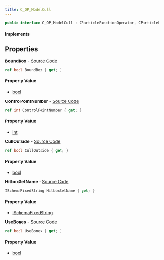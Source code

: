 ```yaml
---
title: C_OP_ModelCull
---
```


```csharp
public interface C_OP_ModelCull : CParticleFunctionOperator, CParticleFunction, ISchemaClass<CParticleFunction>, ISchemaClass<CParticleFunctionOperator>, ISchemaClass<C_OP_ModelCull>, ISchemaField, ISchemaClass, INativeHandle
```

#### Implements

## Properties

**BoundBox** - [Source Code](https://github.com/swiftly-solution/swiftlys2/blob/master/managed/src/SwiftlyS2.Generated/Schemas/Interfaces/C_OP_ModelCull.cs#L18)

```csharp
ref bool BoundBox { get; }
```

#### Property Value

- [bool](https://learn.microsoft.com/dotnet/api/system.boolean)

**ControlPointNumber** - [Source Code](https://github.com/swiftly-solution/swiftlys2/blob/master/managed/src/SwiftlyS2.Generated/Schemas/Interfaces/C_OP_ModelCull.cs#L16)

```csharp
ref int ControlPointNumber { get; }
```

#### Property Value

- [int](https://learn.microsoft.com/dotnet/api/system.int32)

**CullOutside** - [Source Code](https://github.com/swiftly-solution/swiftlys2/blob/master/managed/src/SwiftlyS2.Generated/Schemas/Interfaces/C_OP_ModelCull.cs#L20)

```csharp
ref bool CullOutside { get; }
```

#### Property Value

- [bool](https://learn.microsoft.com/dotnet/api/system.boolean)

**HitboxSetName** - [Source Code](https://github.com/swiftly-solution/swiftlys2/blob/master/managed/src/SwiftlyS2.Generated/Schemas/Interfaces/C_OP_ModelCull.cs#L24)

```csharp
ISchemaFixedString HitboxSetName { get; }
```

#### Property Value

- [ISchemaFixedString](/docs/api/shared/schemas/ischemafixedstring)

**UseBones** - [Source Code](https://github.com/swiftly-solution/swiftlys2/blob/master/managed/src/SwiftlyS2.Generated/Schemas/Interfaces/C_OP_ModelCull.cs#L22)

```csharp
ref bool UseBones { get; }
```

#### Property Value

- [bool](https://learn.microsoft.com/dotnet/api/system.boolean)


